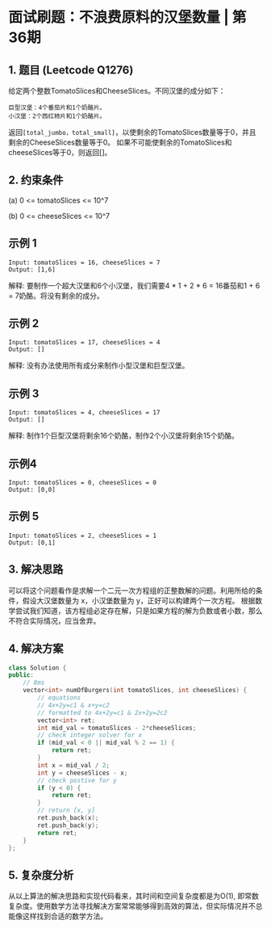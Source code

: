 # 面试刷题：不浪费原料的汉堡数量 | 第36期

## 1. 题目 (Leetcode Q1276)

给定两个整数TomatoSlices和CheeseSlices。不同汉堡的成分如下：

```
巨型汉堡：4个番茄片和1个奶酪片。
小汉堡：2个西红柿片和1个奶酪片。
```

返回`[total_jumbo，total_small]`，以使剩余的TomatoSlices数量等于0，并且剩余的CheeseSlices数量等于0。
如果不可能使剩余的TomatoSlices和cheeseSlices等于0，则返回[]。

## 2. 约束条件

(a) 0 <= tomatoSlices <= 10^7

(b) 0 <= cheeseSlices <= 10^7

## 示例 1

```
Input: tomatoSlices = 16, cheeseSlices = 7
Output: [1,6]
```

解释: 要制作一个超大汉堡和6个小汉堡，我们需要4 * 1 + 2 * 6 = 16番茄和1 + 6 = 7奶酪。将没有剩余的成分。

## 示例 2

```
Input: tomatoSlices = 17, cheeseSlices = 4
Output: []
```

解释:  没有办法使用所有成分来制作小型汉堡和巨型汉堡。

## 示例 3

```
Input: tomatoSlices = 4, cheeseSlices = 17
Output: []
```

解释: 制作1个巨型汉堡将剩余16个奶酪，制作2个小汉堡将剩余15个奶酪。

## 示例4

```
Input: tomatoSlices = 0, cheeseSlices = 0
Output: [0,0]
```

## 示例 5

```
Input: tomatoSlices = 2, cheeseSlices = 1
Output: [0,1]
```

## 3. 解决思路

可以将这个问题看作是求解一个二元一次方程组的正整数解的问题。利用所给的条件，假设大汉堡数量为 x，小汉堡数量为 y，正好可以构建两个一次方程。
根据数学尝试我们知道，该方程组必定存在解，只是如果方程的解为负数或者小数，那么不符合实际情况，应当舍弃。

## 4. 解决方案

```C++
class Solution {
public:
    // 8ms
    vector<int> numOfBurgers(int tomatoSlices, int cheeseSlices) {
        // equations
        // 4x+2y=c1 & x+y=c2
        // formatted to 4x+2y=c1 & 2x+2y=2c2
        vector<int> ret;
        int mid_val = tomatoSlices - 2*cheeseSlices;
        // check integer solver for x
        if (mid_val < 0 || mid_val % 2 == 1) {
            return ret;
        }
        int x = mid_val / 2;
        int y = cheeseSlices - x;
        // check postive for y
        if (y < 0) {
            return ret;
        }
        // return [x, y]
        ret.push_back(x);
        ret.push_back(y);
        return ret;
    }
};
```

## 5. 复杂度分析

从以上算法的解决思路和实现代码看来，其时间和空间复杂度都是为O(1), 即常数复杂度。使用数学方法寻找解决方案常常能够得到高效的算法，但实际情况并不总能像这样找到合适的数学方法。